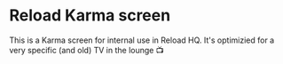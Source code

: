 # Reload Karma screen

This is a Karma screen for internal use in Reload HQ. It's optimizied for a very specific (and old) TV in the lounge 📺